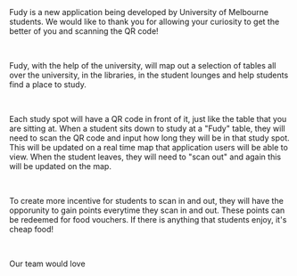 <body>
Fudy is a new application being developed by University of Melbourne students. We would like to thank you for allowing your curiosity to get the better of you and scanning the QR code!
<p>
  <br />

Fudy, with the help of the university, will map out a selection of tables all over the university, in the libraries, in the student lounges and help students find a place to study. 
<p>
  <br />

Each study spot will have a QR code in front of it, just like the table that you are sitting at. When a student sits down to study at a "Fudy" table, they will need to scan the QR code and input how long they will be in that study spot. This will be updated on a real time map that application users will be able to view. When the student leaves, they will need to "scan out" and again this will be updated on the map.
<p>
  <br />

To create more incentive for students to scan in and out, they will have the opporunity to gain points everytime they scan in and out. These points can be redeemed for food vouchers. If there is anything that students enjoy, it's cheap food!
<p>
  <br />

Our team would love 

<body>
